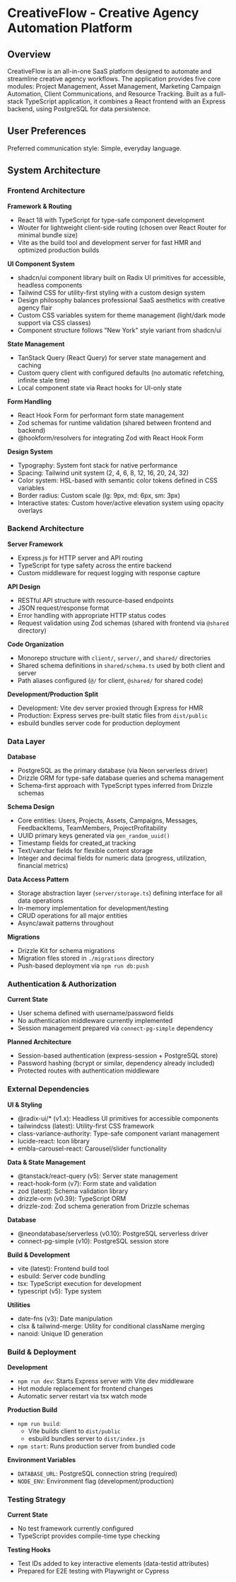 # CreativeFlow - Creative Agency Automation Platform

## Overview

CreativeFlow is an all-in-one SaaS platform designed to automate and streamline creative agency workflows. The application provides five core modules: Project Management, Asset Management, Marketing Campaign Automation, Client Communications, and Resource Tracking. Built as a full-stack TypeScript application, it combines a React frontend with an Express backend, using PostgreSQL for data persistence.

## User Preferences

Preferred communication style: Simple, everyday language.

## System Architecture

### Frontend Architecture

**Framework & Routing**
- React 18 with TypeScript for type-safe component development
- Wouter for lightweight client-side routing (chosen over React Router for minimal bundle size)
- Vite as the build tool and development server for fast HMR and optimized production builds

**UI Component System**
- shadcn/ui component library built on Radix UI primitives for accessible, headless components
- Tailwind CSS for utility-first styling with a custom design system
- Design philosophy balances professional SaaS aesthetics with creative agency flair
- Custom CSS variables system for theme management (light/dark mode support via CSS classes)
- Component structure follows "New York" style variant from shadcn/ui

**State Management**
- TanStack Query (React Query) for server state management and caching
- Custom query client with configured defaults (no automatic refetching, infinite stale time)
- Local component state via React hooks for UI-only state

**Form Handling**
- React Hook Form for performant form state management
- Zod schemas for runtime validation (shared between frontend and backend)
- @hookform/resolvers for integrating Zod with React Hook Form

**Design System**
- Typography: System font stack for native performance
- Spacing: Tailwind unit system (2, 4, 6, 8, 12, 16, 20, 24, 32)
- Color system: HSL-based with semantic color tokens defined in CSS variables
- Border radius: Custom scale (lg: 9px, md: 6px, sm: 3px)
- Interactive states: Custom hover/active elevation system using opacity overlays

### Backend Architecture

**Server Framework**
- Express.js for HTTP server and API routing
- TypeScript for type safety across the entire backend
- Custom middleware for request logging with response capture

**API Design**
- RESTful API structure with resource-based endpoints
- JSON request/response format
- Error handling with appropriate HTTP status codes
- Request validation using Zod schemas (shared with frontend via `@shared` directory)

**Code Organization**
- Monorepo structure with `client/`, `server/`, and `shared/` directories
- Shared schema definitions in `shared/schema.ts` used by both client and server
- Path aliases configured (`@/` for client, `@shared/` for shared code)

**Development/Production Split**
- Development: Vite dev server proxied through Express for HMR
- Production: Express serves pre-built static files from `dist/public`
- esbuild bundles server code for production deployment

### Data Layer

**Database**
- PostgreSQL as the primary database (via Neon serverless driver)
- Drizzle ORM for type-safe database queries and schema management
- Schema-first approach with TypeScript types inferred from Drizzle schemas

**Schema Design**
- Core entities: Users, Projects, Assets, Campaigns, Messages, FeedbackItems, TeamMembers, ProjectProfitability
- UUID primary keys generated via `gen_random_uuid()`
- Timestamp fields for created_at tracking
- Text/varchar fields for flexible content storage
- Integer and decimal fields for numeric data (progress, utilization, financial metrics)

**Data Access Pattern**
- Storage abstraction layer (`server/storage.ts`) defining interface for all data operations
- In-memory implementation for development/testing
- CRUD operations for all major entities
- Async/await patterns throughout

**Migrations**
- Drizzle Kit for schema migrations
- Migration files stored in `./migrations` directory
- Push-based deployment via `npm run db:push`

### Authentication & Authorization

**Current State**
- User schema defined with username/password fields
- No authentication middleware currently implemented
- Session management prepared via `connect-pg-simple` dependency

**Planned Architecture**
- Session-based authentication (express-session + PostgreSQL store)
- Password hashing (bcrypt or similar, dependency already included)
- Protected routes with authentication middleware

### External Dependencies

**UI & Styling**
- @radix-ui/* (v1.x): Headless UI primitives for accessible components
- tailwindcss (latest): Utility-first CSS framework
- class-variance-authority: Type-safe component variant management
- lucide-react: Icon library
- embla-carousel-react: Carousel/slider functionality

**Data & State Management**
- @tanstack/react-query (v5): Server state management
- react-hook-form (v7): Form state and validation
- zod (latest): Schema validation library
- drizzle-orm (v0.39): TypeScript ORM
- drizzle-zod: Zod schema generation from Drizzle schemas

**Database**
- @neondatabase/serverless (v0.10): PostgreSQL serverless driver
- connect-pg-simple (v10): PostgreSQL session store

**Build & Development**
- vite (latest): Frontend build tool
- esbuild: Server code bundling
- tsx: TypeScript execution for development
- typescript (v5): Type system

**Utilities**
- date-fns (v3): Date manipulation
- clsx & tailwind-merge: Utility for conditional className merging
- nanoid: Unique ID generation

### Build & Deployment

**Development**
- `npm run dev`: Starts Express server with Vite dev middleware
- Hot module replacement for frontend changes
- Automatic server restart via tsx watch mode

**Production Build**
- `npm run build`: 
  - Vite builds client to `dist/public`
  - esbuild bundles server to `dist/index.js`
- `npm start`: Runs production server from bundled code

**Environment Variables**
- `DATABASE_URL`: PostgreSQL connection string (required)
- `NODE_ENV`: Environment flag (development/production)

### Testing Strategy

**Current State**
- No test framework currently configured
- TypeScript provides compile-time type checking

**Testing Hooks**
- Test IDs added to key interactive elements (data-testid attributes)
- Prepared for E2E testing with Playwright or Cypress
